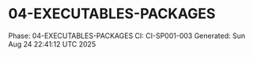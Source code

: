 # 04-EXECUTABLES-PACKAGES
Phase: 04-EXECUTABLES-PACKAGES
CI: CI-SP001-003
Generated: Sun Aug 24 22:41:12 UTC 2025
